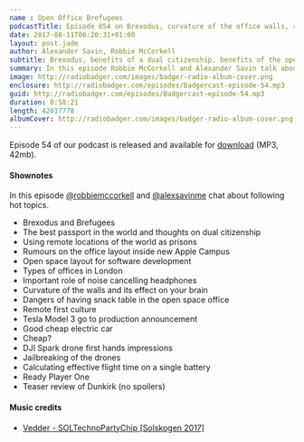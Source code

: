 ```yaml
---
name : Open Office Brefugees
podcastTitle: Episode 054 on Brexodus, curvature of the office walls, remote first culture and small affordable drones
date: 2017-08-11T06:20:31+01:00
layout: post.jade
author: Alexander Savin, Robbie McCorkell
subtitle: Brexodus, benefits of a dual citizenship, benefits of the open space layout for software development, curvature of the office walls, remote first culture, Tesla Model 3, DJI Spark first hand impressions, jailbreaking of drone hardware, Ready Player One. More details and links with shownotes can be found on our site http://www.radiobadger.com
summary: In this episode Robbie McCorkell and Alexander Savin talk about Brexodus, benefits of a dual citizenship, benefits of the open space layout for software development, curvature of the office walls, remote first culture, Tesla Model 3, DJI Spark first hand impressions, jailbreaking of drone hardware, Ready Player One. More details and links with shownotes can be found on our site http://www.radiobadger.com
image: http://radiobadger.com/images/badger-radio-album-cover.png
enclosure: http://radiobadger.com/episodes/Badgercast-episode-54.mp3
guid: http://radiobadger.com/episodes/Badgercast-episode-54.mp3
duration: 0:58:21
length: 42017778
albumCover: http://radiobadger.com/images/badger-radio-album-cover.png
---
```


Episode 54 of our podcast is released and available for [download](http://radiobadger.com/episodes/Badgercast-episode-54.mp3) (MP3, 42mb).

#### Shownotes

In this episode [@robbiemccorkell](https://twitter.com/robbiemccorkell) and [@alexsavinme](https://twitter.com/alexsavinme) chat about following hot topics.

* Brexodus and Brefugees
* The best passport in the world and thoughts on dual citizenship
* Using remote locations of the world as prisons
* Rumours on the office layout inside new Apple Campus
* Open space layout for software development
* Types of offices in London
* Important role of noise cancelling headphones
* Curvature of the walls and its effect on your brain
* Dangers of having snack table in the open space office
* Remote first culture
* Tesla Model 3 go to production announcement
* Good cheap electric car
* Cheap?
* DJI Spark drone first hands impressions
* Jailbreaking of the drones
* Calculating effective flight time on a single battery
* Ready Player One
* Teaser review of Dunkirk (no spoilers)

#### Music credits

* [Vedder - SOLTechnoPartyChip [Solskogen 2017]](https://soundcloud.com/johanletfors/vedder-soltechnopartychip-solskogen-2017)
